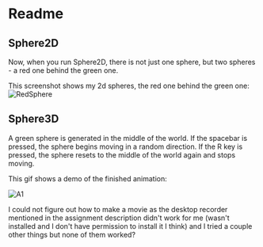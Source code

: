 # Readme

## Sphere2D
Now, when you run Sphere2D, there is not just one sphere, but two spheres - a red one behind the green one. 

This screenshot shows my 2d spheres, the red one behind the green one:
![RedSphere](https://user-images.githubusercontent.com/64821062/132775763-5862e14a-4917-4f9e-99e3-8c7ac1c59b9c.png)

## Sphere3D
A green sphere is generated in the middle of the world. If the spacebar is pressed, the sphere begins moving in a random direction. If the R key is pressed, the sphere resets to the middle of the world again and stops moving. 

This gif shows a demo of the finished animation:

![A1](https://user-images.githubusercontent.com/64821062/132775543-abf4e23f-2429-43e4-9d2c-ebb15b21bf6e.gif)

I could not figure out how to make a movie as the desktop recorder mentioned in the assignment description didn't work for me (wasn't installed and I don't have permission to install it I think) and I tried a couple other things but none of them worked?







